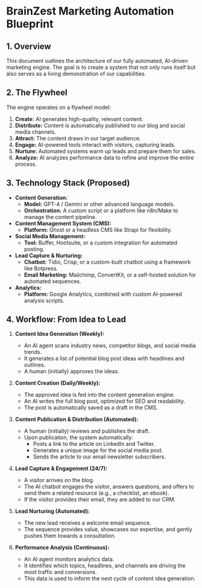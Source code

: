 # BrainZest Marketing Automation Blueprint

## 1. Overview

This document outlines the architecture of our fully automated, AI-driven marketing engine. The goal is to create a system that not only runs itself but also serves as a living demonstration of our capabilities.

## 2. The Flywheel

The engine operates on a flywheel model:

1.  **Create:** AI generates high-quality, relevant content.
2.  **Distribute:** Content is automatically published to our blog and social media channels.
3.  **Attract:** The content draws in our target audience.
4.  **Engage:** AI-powered tools interact with visitors, capturing leads.
5.  **Nurture:** Automated systems warm up leads and prepare them for sales.
6.  **Analyze:** AI analyzes performance data to refine and improve the entire process.

## 3. Technology Stack (Proposed)

*   **Content Generation:**
    *   **Model:** GPT-4 / Gemini or other advanced language models.
    *   **Orchestration:** A custom script or a platform like n8n/Make to manage the content pipeline.
*   **Content Management System (CMS):**
    *   **Platform:** Ghost or a headless CMS like Strapi for flexibility.
*   **Social Media Management:**
    *   **Tool:** Buffer, Hootsuite, or a custom integration for automated posting.
*   **Lead Capture & Nurturing:**
    *   **Chatbot:** Tidio, Crisp, or a custom-built chatbot using a framework like Botpress.
    *   **Email Marketing:** Mailchimp, ConvertKit, or a self-hosted solution for automated sequences.
*   **Analytics:**
    *   **Platform:** Google Analytics, combined with custom AI-powered analysis scripts.

## 4. Workflow: From Idea to Lead

1.  **Content Idea Generation (Weekly):**
    *   An AI agent scans industry news, competitor blogs, and social media trends.
    *   It generates a list of potential blog post ideas with headlines and outlines.
    *   A human (initially) approves the ideas.

2.  **Content Creation (Daily/Weekly):**
    *   The approved idea is fed into the content generation engine.
    *   An AI writes the full blog post, optimized for SEO and readability.
    *   The post is automatically saved as a draft in the CMS.

3.  **Content Publication & Distribution (Automated):**
    *   A human (initially) reviews and publishes the draft.
    *   Upon publication, the system automatically:
        *   Posts a link to the article on LinkedIn and Twitter.
        *   Generates a unique image for the social media post.
        *   Sends the article to our email newsletter subscribers.

4.  **Lead Capture & Engagement (24/7):**
    *   A visitor arrives on the blog.
    *   The AI chatbot engages the visitor, answers questions, and offers to send them a related resource (e.g., a checklist, an ebook).
    *   If the visitor provides their email, they are added to our CRM.

5.  **Lead Nurturing (Automated):**
    *   The new lead receives a welcome email sequence.
    *   The sequence provides value, showcases our expertise, and gently pushes them towards a consultation.

6.  **Performance Analysis (Continuous):**
    *   An AI agent monitors analytics data.
    *   It identifies which topics, headlines, and channels are driving the most traffic and conversions.
    *   This data is used to inform the next cycle of content idea generation.
